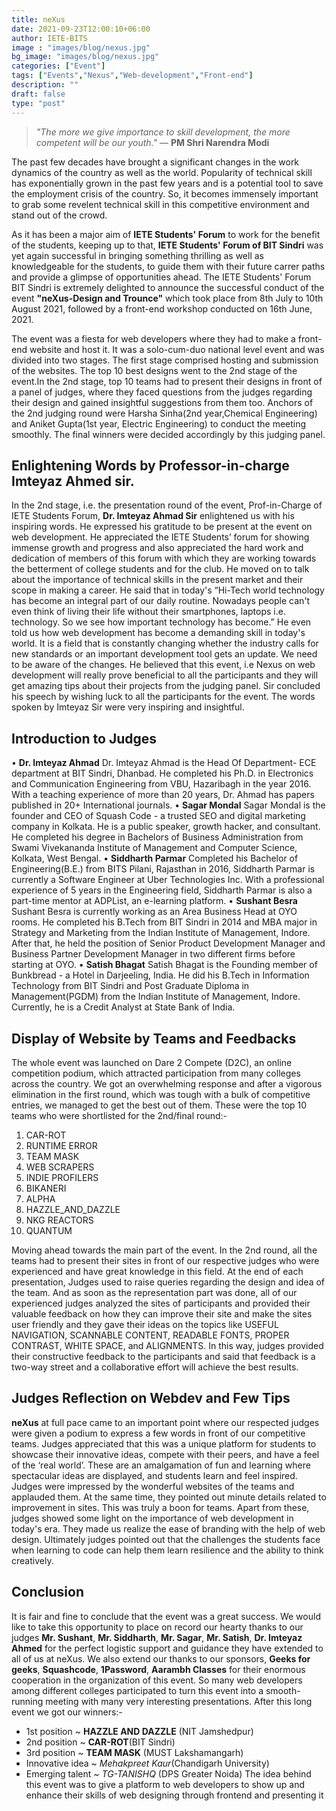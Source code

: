 ```yaml
---
title: neXus 
date: 2021-09-23T12:00:10+06:00
author: IETE-BITS
image : "images/blog/nexus.jpg"
bg_image: "images/blog/nexus.jpg"
categories: ["Event"]
tags: ["Events","Nexus","Web-development","Front-end"]
description: ""
draft: false
type: "post"
---
```


>_"The more we give importance to skill development, the more competent will be our youth."_
—  **PM Shri Narendra Modi**

The past few decades have brought a significant changes in the work dynamics of the country as well as the world. Popularity of technical skill has exponentially grown in the past few years and is a potential tool to save the employment crisis of the country. So, it becomes immensely important to grab some revelent technical skill in this competitive environment and stand out of the crowd.

As it has been a major aim of **IETE Students' Forum** to work for the benefit of the students, keeping up to that, **IETE Students' Forum of BIT Sindri** was yet again successful in bringing something thrilling as well as knowledgeable for the students, to guide them with their future carrer paths and provide a glimpse of opportunities ahead. The IETE Students' Forum BIT Sindri is extremely delighted to announce the successful conduct of the event **"neXus-Design and Trounce"** which took place from 8th July to 10th August 2021, followed by a front-end workshop conducted on 16th June, 2021. 

The event was a fiesta for web developers where they had to make a front-end website and host it. It was a solo-cum-duo national level event and was divided into two stages. The first stage comprised hosting and submission of the websites. The top 10 best designs went to the 2nd stage of the event.In the 2nd stage, top 10 teams had to present their designs in front of a panel of judges, where they faced questions from the judges regarding their design and gained insightful suggestions from them too. Anchors of the 2nd judging round were Harsha Sinha(2nd year,Chemical Engineering) and Aniket Gupta(1st year, Electric Engineering) to conduct the meeting smoothly. The final winners were decided accordingly by this judging panel. 

## **Enlightening Words by Professor-in-charge Imteyaz Ahmed sir.**

In the 2nd stage, i.e. the presentation round of the event, Prof-in-Charge of IETE Students
Forum, **Dr. Imteyaz Ahmad Sir** enlightened us with his inspiring words. He expressed his
gratitude to be present at the event on web development. He appreciated the IETE Students’
forum for showing immense growth and progress and also appreciated the hard work and
dedication of members of this forum with which they are working towards the betterment of
college students and for the club. He moved on to talk about the importance of technical skills in
the present market and their scope in making a career. He said that in today's “Hi-Tech world
technology has become an integral part of our daily routine. Nowadays people can't even think
of living their life without their smartphones, laptops i.e. technology. So we see how important
technology has become.” He even told us how web development has become a demanding skill
in today's world. It is a field that is constantly changing whether the industry calls for new
standards or an important development tool gets an update. We need to be aware of the
changes.
He believed that this event, i.e Nexus on web development will really prove beneficial to all the
participants and they will get amazing tips about their projects from the judging panel.
Sir concluded his speech by wishing luck to all the participants for the event. The words spoken
by Imteyaz Sir were very inspiring and insightful.

## **Introduction to Judges**

• **Dr. Imteyaz Ahmad**
Dr. Imteyaz Ahmad is the Head Of Department- ECE department at BIT Sindri, Dhanbad. He
completed his Ph.D. in Electronics and Communication Engineering from VBU, Hazaribagh in
the year 2016. With a teaching experience of more than 20 years, Dr. Ahmad has papers
published in 20+ International journals.
• **Sagar Mondal**
Sagar Mondal is the founder and CEO of Squash Code - a trusted SEO and digital marketing
company in Kolkata. He is a public speaker, growth hacker, and consultant. He completed his
degree in Bachelors of Business Administration from Swami Vivekananda Institute of
Management and Computer Science, Kolkata, West Bengal.
• **Siddharth Parmar**
Completed his Bachelor of Engineering(B.E.) from BITS Pilani, Rajasthan in 2016, Siddharth
Parmar is currently a Software Engineer at Uber Technologies Inc. With a professional
experience of 5 years in the Engineering field, Siddharth Parmar is also a part-time mentor at
ADPList, an e-learning platform.
• **Sushant Besra**
Sushant Besra is currently working as an Area Business Head at OYO rooms. He completed his
B.Tech from BIT Sindri in 2014 and MBA major in Strategy and Marketing from the Indian
Institute of Management, Indore. After that, he held the position of Senior Product Development
Manager and Business Partner Development Manager in two different firms before starting at
OYO.
• **Satish Bhagat**
Satish Bhagat is the Founding member of Bunkbread - a Hotel in Darjeeling, India. He did his
B.Tech in Information Technology from BIT Sindri and Post Graduate Diploma in Management(PGDM) from the Indian Institute of Management, Indore. Currently, he is a Credit
Analyst at State Bank of India.

## **Display of Website by Teams and Feedbacks**

The whole event was launched on Dare 2 Compete (D2C), an online competition podium, which
attracted participation from many colleges across the country. We got an overwhelming
response and after a vigorous elimination in the first round, which was tough with a bulk of
competitive entries, we managed to get the best out of them. These were the top 10 teams who
were shortlisted for the 2nd/final round:-

1. CAR-ROT
2. RUNTIME ERROR
3. TEAM MASK
4. WEB SCRAPERS
5. INDIE PROFILERS
6. BIKANERI
7. ALPHA
8. HAZZLE_AND_DAZZLE
9. NKG REACTORS
10. QUANTUM

Moving ahead towards the main part of the event. In the 2nd round, all the teams had to present
their sites in front of our respective judges who were experienced and have great knowledge in
this field. At the end of each presentation, Judges used to raise queries regarding the design
and idea of the team. And as soon as the representation part was done, all of our experienced
judges analyzed the sites of participants and provided their valuable feedback on how they can
improve their site and make the sites user friendly and they gave their ideas on the topics like
USEFUL NAVIGATION, SCANNABLE CONTENT, READABLE FONTS, PROPER CONTRAST,
WHITE SPACE, and ALIGNMENTS. In this way, judges provided their constructive feedback to
the participants and said that feedback is a two-way street and a collaborative effort will achieve
the best results.

## **Judges Reflection on Webdev and Few Tips**

**neXus** at full pace came to an important point where our respected judges were given a podium
to express a few words in front of our competitive teams. Judges appreciated that this was a 
unique platform for students to showcase their innovative ideas, compete with their peers, and
have a feel of the ‘real world’. These are an amalgamation of fun and learning where
spectacular ideas are displayed, and students learn and feel inspired. Judges were impressed
by the wonderful websites of the teams and applauded them. At the same time, they pointed out
minute details related to improvement in sites. This was truly a boon for teams. Apart from
these, judges showed some light on the importance of web development in today's era. They
made us realize the ease of branding with the help of web design.
Ultimately judges pointed out that the challenges the students face when learning to code can
help them learn resilience and the ability to think creatively.

## **Conclusion**

It is fair and fine to conclude that the event was a great success.
We would like to take this opportunity to place on record our hearty thanks to our judges 
**Mr. Sushant**, **Mr. Siddharth**, **Mr. Sagar**, **Mr. Satish**, **Dr. Imteyaz Ahmed** for the perfect logistic support
and guidance they have extended to all of us at neXus.
We also extend our thanks to our sponsors, **Geeks for geeks**, **Squashcode**, **1Password**,
**Aarambh Classes** for their enormous cooperation in the organization of this event.
So many web developers among different colleges participated to turn this event into a
smooth-running meeting with many very interesting presentations.
After this long event we got our winners:-
- 1st position ~ **HAZZLE AND DAZZLE** (NIT Jamshedpur)
- 2nd position ~ **CAR-ROT**(BIT Sindri)
- 3rd position ~ **TEAM MASK** (MUST Lakshamangarh)
- Innovative idea ~ *Mehakpreet Kaur*(Chandigarh University)
- Emerging talent ~ *TG-TANISHQ* (DPS Greater Noida)
The idea behind this event was to give a platform to web developers to show up and enhance
their skills of web designing through frontend and presenting it
